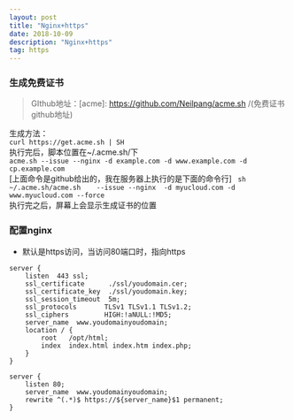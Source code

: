 ```yaml
---
layout: post
title: "Nginx+https"
date: 2018-10-09 
description: "Nginx+https"
tag: https 
---   
```


### 生成免费证书

> GIthub地址：[acme]: https://github.com/Neilpang/acme.sh /(免费证书github地址)
       

生成方法：    
    `curl https://get.acme.sh | SH`   
    执行完后，脚本位置在~/.acme.sh/下    
    `acme.sh --issue --nginx -d example.com -d www.example.com -d cp.example.com`    
    [上面命令是github给出的，我在服务器上执行的是下面的命令行] 
    ` sh  ~/.acme.sh/acme.sh    --issue --nginx  -d myucloud.com -d www.myucloud.com --force`   
    执行完之后，屏幕上会显示生成证书的位置    

### 配置nginx

* 默认是https访问，当访问80端口时，指向https

```
server {
    listen  443 ssl;
    ssl_certificate      ./ssl/youdomain.cer;
    ssl_certificate_key  ./ssl/youdomain.key;
    ssl_session_timeout  5m;
    ssl_protocols       TLSv1 TLSv1.1 TLSv1.2;
    ssl_ciphers         HIGH:!aNULL:!MD5;
    server_name  www.youdomainyoudomain;
    location / {
        root   /opt/html;
        index  index.html index.htm index.php;
    }
}

server {
    listen 80;
    server_name  www.youdomainyoudomain;
    rewrite ^(.*)$ https://${server_name}$1 permanent;
}
```